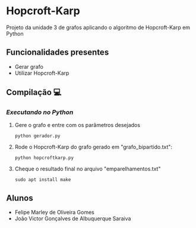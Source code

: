 # Hopcroft-Karp
Projeto da unidade 3 de grafos aplicando o algoritmo de Hopcroft-Karp em Python

## Funcionalidades presentes
* Gerar grafo
* Utilizar Hopcroft-Karp

## Compilação 💻
### <em>Executando no Python</em>
<ol>
<li> Gere o grafo e entre com os parâmetros desejados

    python gerador.py
    
<li> Rode o Hopcroft-Karp do grafo gerado em "grafo_bipartido.txt":

    python hopcroftkarp.py
    
    
<li> Cheque o resultado final no arquivo "emparelhamentos.txt"

    sudo apt install make

</ol>

## Alunos
* Felipe Marley de Oliveira Gomes
* João Victor Gonçalves de Albuquerque Saraiva
